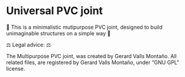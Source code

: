 # Universal PVC joint


🥳 This is a minimalistic mutipurpose PVC joint, designed to build unimaginable structures on a simple way 🥳

⚖️ Legal advice: ⚖️

The Multipurpose PVC joint, was created by Gerard Valls Montaño. All related files, are registered by Gerard Valls Montaño, under “GNU GPL" license.
